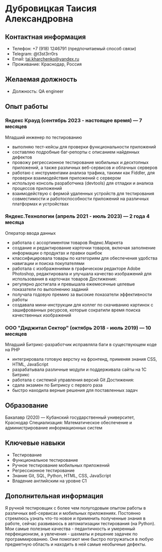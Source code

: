 # Дубровицкая Таисия Александровна

## Контактная информация
- Телефон: +7 (918) 1246791 (предпочитаемый способ связи)
- Telegram: @t3st3rr0rs
- Email: tai.kharchenko@yandex.ru
- Проживание: Краснодар, Россия

## Желаемая должность
- Должность: QA engineer

## Опыт работы

### Яндекс Крауд (сентябрь 2023 - настоящее время) — 7 месяцев
Младший инженер по тестированию
- выполняю тест-кейсы для проверки функциональности приложений
- составляю подробные баг-репорты с описанием найденных дефектов
- провожу регрессионное тестирование мобильных и десктопных приложений, а также
различных веб-сервисов и облачных серверов
- работаю с инструментами анализа трафика, такими как Fiddler, для проверки взаимодействия
приложений с сервером
- использую консоль разработчика (devtools) для отладки и анализа процессов приложений
- взаимодействую с фермой удаленных устройств для тестирования совместимости и
работоспособности приложений на различных платформах и устройствах

### Яндекс.Технологии (апрель 2021 - июль 2023) — 2 года 4 месяца
Оператор ввода данных
- работала с ассортиментом товаров Яндекс.Маркета
- создание и редактирование карточки товаров, включая заполнение информации о продуктах
и правки ошибок
- классифицировала товары по категориям для обеспечения удобства навигации и поиска
покупателями
- работала с изображениями в графическом редакторе Adobe Photoshop, редактировала и
улучшала качество изображений для использования в карточках товаров
Достижения:
- регулярно достигала и превышала ежемесячные целевые показатели по выполнению
заданий
- получала годовую премию за высокие показатели эффективности работы
- создавала мини-инструкции для коллег по скачиванию картинок с зашифрованных ресурсов,
которые сократили время поиска качественных изображений

### ООО "Диджитал Сектор" (октябрь 2018 - июль 2019) — 10 месяцев
Младший Битрикс-разработчик
исправляла баги в существующем коде на PHP
- интегрировала готовую верстку на фронтенд, применяя знания CSS, HTML, JavaScript
- разрабатывала различные модули и поддерживала сайты на 1С Битрикс
- работала с системой управления версий Git
Достижения:
- сдала экзамен по Битриксу с первого раза
- быстро находила верные решения для поставленных задач

## Образование
Бакалавр (2020) — Кубанский государственный университет, Краснодар
Специализация: Математическое обеспечение и администрирование информационных систем

## Ключевые навыки
- Тестирование
- Функциональное тестирование
- Ручное тестирование мобильных приложений
- Регрессионное тестирование
- Знание Git, SQL, Python, HTML, CSS, JavaScript
- Владение английским на уровне C1

## Дополнительная информация

Я ручной тестировщик с более чем полугодовым опытом работы в различных веб-сервисах и мобильных приложениях. 
Постоянно стремлюсь узнать что-то новое и применить полученные знания в работе, сейчас развиваюсь в автоматизации тестирования (на Python).
Мои самые полезные качества - педантичность и умеренный перфекционизм, а увлечения - шахматы и решение задачек по программированию. 
Они помогают мне быстро погружаться в любую предметную область и находить в ней самые необычные дефекты.
